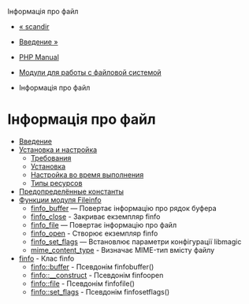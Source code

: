 Інформація про файл

-   [« scandir](function.scandir.html)
    
-   [Введение »](intro.fileinfo.html)
    
-   [PHP Manual](index.html)
    
-   [Модули для работы с файловой системой](refs.fileprocess.file.html)
    
-   Інформація про файл
    

# Інформація про файл

-   [Введение](intro.fileinfo.html)
-   [Установка и настройка](fileinfo.setup.html)
    -   [Требования](fileinfo.requirements.html)
    -   [Установка](fileinfo.installation.html)
    -   [Настройка во время выполнения](fileinfo.configuration.html)
    -   [Типы ресурсов](fileinfo.resources.html)
-   [Предопределённые константы](fileinfo.constants.html)
-   [Функции модуля Fileinfo](ref.fileinfo.html)
    -   [finfo\_buffer](function.finfo-buffer.html) — Повертає інформацію про рядок буфера
    -   [finfo\_close](function.finfo-close.html) - Закриває екземпляр finfo
    -   [finfo\_file](function.finfo-file.html) — Повертає інформацію про файл
    -   [finfo\_open](function.finfo-open.html) - Створює екземпляр finfo
    -   [finfo\_set\_flags](function.finfo-set-flags.html) — Встановлює параметри конфігурації libmagic
    -   [mime\_content\_type](function.mime-content-type.html) - Визначає MIME-тип вмісту файлу
-   [finfo](class.finfo.html) - Клас finfo
    -   [finfo::buffer](finfo.buffer.html) - Псевдонім finfobuffer()
    -   [finfo::\_\_construct](finfo.construct.html) - Псевдонім finfoopen
    -   [finfo::file](finfo.file.html) - Псевдонім finfofile()
    -   [finfo::set\_flags](finfo.set-flags.html) - Псевдонім finfosetflags()